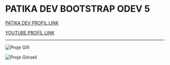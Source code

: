 # PATIKA DEV BOOTSTRAP ODEV 5
[PATIKA DEV PROFIL LINK](https://app.patika.dev/razumihin)

[YOUTUBE PROFİL LINK](https://www.youtube.com/c/TayfunTp)

---

 ![Proje Gifi](/gif/gif.gif)

 ![Proje Görseli](/img/proje.jpg)